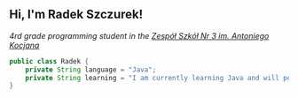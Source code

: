 <h2> Hi, I'm Radek Szczurek!</h2>
<p><em>4rd grade programming student in the <a href="https://zskocjan.pl/">Zespół Szkół Nr 3 im. Antoniego Kocjana</a>
</em></p>

```java
public class Radek {
    private String language = "Java";
    private String learning = "I am currently learning Java and will post my projects here to help me become a programmer :)";
}
